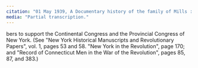 ```yaml
---
citation: "01 May 1939, A Documentary history of the family of Mills : descended from George Mills of Hempstead and Jamaica by Lewis D. Cook, p54, familysearch.org."
media: "Partial transcription."
---
```


bers to support the Continental Congress and the Provincial Congress of New York. (See "New York Historical Manuscripts and Revolutionary Papers", vol. 1, pages 53 and 58. "New York in the Revolution", page 170; and "Record of Connecticut Men in the War of the Revolution", pages 85, 87, and 383.)
